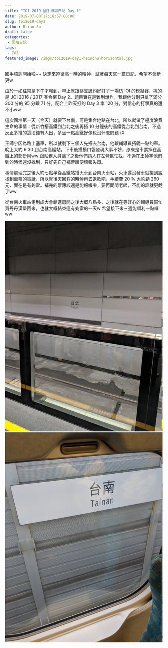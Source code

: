 ```yaml
---
title: "IOI 2019 國手培訓日記 Day 1"
date: 2019-07-08T17:16:57+08:00
slug: toi2019-day1
author: Brian Su
draft: false
categories:
 - 國培日記
tags:
 - TOI
featured_image: /imgs/toi2019-day1-hsinchu-horizontal.jpg
---
```


國手培訓開始啦~~ 決定來遵循高一時的精神，試著每天寫一篇日記，希望不會斷更w

由於一如往常是下午才報到，早上就跟蔡旻諺約好打了一場彷 IOI 的模擬賽，挑的是 JOI 2016 / 2017 春合宿 Day 2。題目實在是難到爆炸，我跟他分別只拿了滿分 300 分的 95 分跟 71 分，配合上昨天打的 Day 3 拿 120 分，對信心的打擊真的還不小ww

這次國培第一天（今天）就要下台南，可是集合地點在台北，所以就做了極度浪費生命的事情：從新竹搭高鐵到台北之後再搭 10 分鐘後的高鐵從台北到台南。不過反正多搭的這段錢有人出，多坐一點高鐵好像也沒什麼問題 (X

王師宇因為路上塞車，所以就剩下三個人先搭去台南，他跟輔導員搭晚一點的車。晚上大約 6:30 到台南高鐵站，下車後摸摸口袋發現大事不妙，原來是車票掉在高鐵上的部份阿ww 跟站務人員講了之後他們請人在左營幫忙找，不過在王師宇他們到的時候還沒找到，只好先自己補票順便填報失單。

事情處理完之後大約七點半從高鐵站搭火車到台南火車站，火車還沒發車就接到說找到車票的電話，所以就後天回程的時候再去退款吧，手續費 20 % 大約虧 260 元，實在是有夠雷。補完的票應該還是能報帳啦，要再問問老師，不能的話就更虧了ww

從台南火車站走到成大會館進房間之後大概八點多，之後就在等好心的輔導員幫忙買丹丹漢堡回來，也就大概結束這有夠雷的一天w 希望接下來三週能順利一點囉ww

![台北站](/imgs/toi2019-day1-taipei.jpg)
![台南站](/imgs/toi2019-day1-tainan.jpg)
